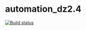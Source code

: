 # automation_dz2.4

[![Build status](https://ci.appveyor.com/api/projects/status/6aka8e2vg0bdp35t/branch/main?svg=true)](https://ci.appveyor.com/project/Ilya8721/automation-dz2-4/branch/main)
